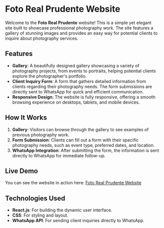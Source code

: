 # Foto Real Prudente Website

Welcome to the **Foto Real Prudente** website! This is a simple yet elegant site built to showcase professional photography work. The site features a gallery of stunning images and provides an easy way for potential clients to inquire about photography services.

## Features

- **Gallery**: A beautifully designed gallery showcasing a variety of photography projects, from events to portraits, helping potential clients explore the photographer's portfolio.
- **Client Inquiry Form**: A form that gathers detailed information from clients regarding their photography needs. The form submissions are directly sent to WhatsApp for quick and efficient communication.
- **Responsive Design**: The website is fully responsive, offering a smooth browsing experience on desktops, tablets, and mobile devices.

## How It Works

1. **Gallery**: Visitors can browse through the gallery to see examples of previous photography work.
2. **Form Submission**: Clients can fill out a form with their specific photography needs, such as event type, preferred dates, and location.
3. **WhatsApp Integration**: After submitting the form, the information is sent directly to WhatsApp for immediate follow-up.

## Live Demo

You can see the website in action here: [Foto Real Prudente Website](https://fotorealprudente.vercel.app/)

## Technologies Used

- **React.js**: For building the dynamic user interface.
- **CSS**: For styling and layout.
- **WhatsApp API**: For sending client inquiries directly to WhatsApp.